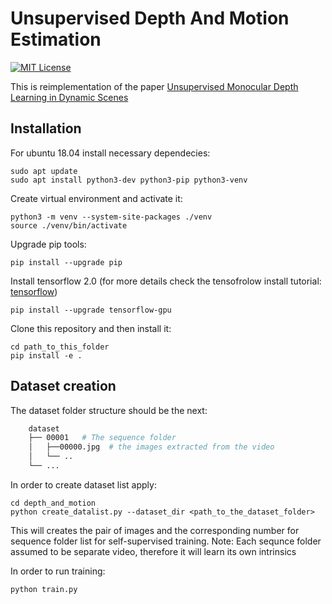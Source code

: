 #  Unsupervised Depth And Motion Estimation

[![MIT License](https://img.shields.io/badge/License-MIT-green.svg)](https://github.com/Dtananaev/unsupervised_depth_and_motion/blob/main/LICENSE.md) 

This is reimplementation of the paper [Unsupervised Monocular Depth Learning in Dynamic Scenes](https://arxiv.org/abs/2010.16404)

## Installation
For ubuntu 18.04 install necessary dependecies:
```
sudo apt update
sudo apt install python3-dev python3-pip python3-venv
```
Create virtual environment and activate it:
```
python3 -m venv --system-site-packages ./venv
source ./venv/bin/activate
```
Upgrade pip tools:
```
pip install --upgrade pip
```
Install tensorflow 2.0  (for more details check the tensofrolow install tutorial: [tensorflow](https://www.tensorflow.org/install/pip))
```
pip install --upgrade tensorflow-gpu
```
Clone this repository and then install it:
```
cd path_to_this_folder
pip install -e .
```

## Dataset creation

The dataset folder structure should be the next:
``` bash
    dataset
    ├── 00001   # The sequence folder
    │   ├──00000.jpg  # the images extracted from the video
    │   └── ..  
    └── ...
```
In order to create dataset list apply:
```
cd depth_and_motion
python create_datalist.py --dataset_dir <path_to_the_dataset_folder>
```
This will creates the pair of images and the corresponding number for sequence folder list for self-supervised training.
Note: Each sequnce folder assumed to be separate video, therefore it will learn its own intrinsics

In order to run training:
```
python train.py
```

